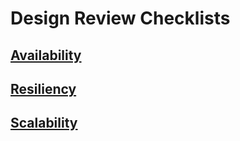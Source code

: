 # Design Review Checklists
## [Availability](./availability.md)
## [Resiliency](./resiliency.md)
## [Scalability](./scalability.md)